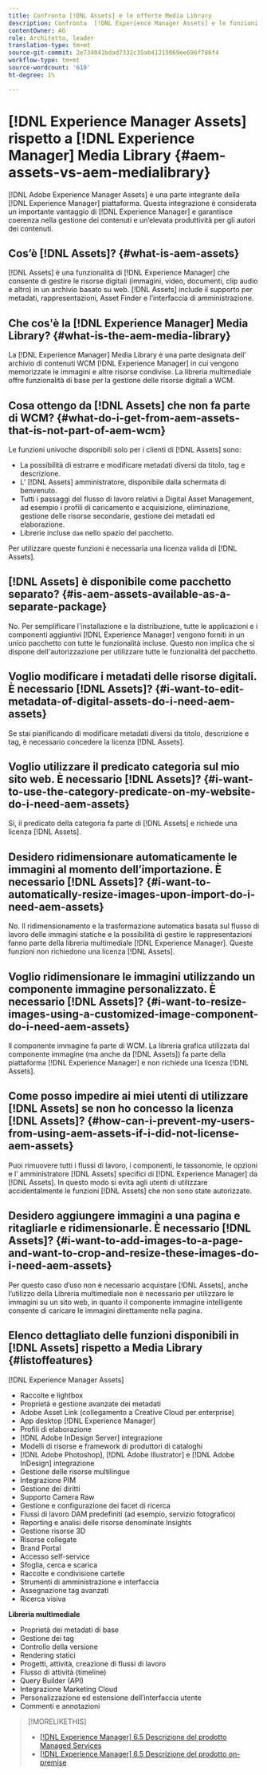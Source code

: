 ```yaml
---
title: Confronta [!DNL Assets] e le offerte Media Library
description: Confronta  [!DNL Experience Manager Assets] e le funzioni di Media Library e conosce le differenze.
contentOwner: AG
role: Architetto, leader
translation-type: tm+mt
source-git-commit: 2e734041bdad7332c35ab41215069ee696f786f4
workflow-type: tm+mt
source-wordcount: '610'
ht-degree: 1%

---
```



# [!DNL Experience Manager Assets] rispetto a  [!DNL Experience Manager] Media Library  {#aem-assets-vs-aem-medialibrary}

[!DNL Adobe Experience Manager Assets] è una parte integrante della  [!DNL Experience Manager] piattaforma. Questa integrazione è considerata un importante vantaggio di [!DNL Experience Manager] e garantisce coerenza nella gestione dei contenuti e un’elevata produttività per gli autori dei contenuti.

## Cos’è [!DNL Assets]? {#what-is-aem-assets}

[!DNL Assets] è una funzionalità di  [!DNL Experience Manager] che consente di gestire le risorse digitali (immagini, video, documenti, clip audio e altro) in un archivio basato su web. [!DNL Assets] include il supporto per metadati, rappresentazioni, Asset Finder e l’interfaccia di amministrazione.

## Che cos&#39;è la [!DNL Experience Manager] Media Library? {#what-is-the-aem-media-library}

La [!DNL Experience Manager] Media Library è una parte designata dell’ archivio di contenuti WCM [!DNL Experience Manager] in cui vengono memorizzate le immagini e altre risorse condivise. La libreria multimediale offre funzionalità di base per la gestione delle risorse digitali a WCM.

## Cosa ottengo da [!DNL Assets] che non fa parte di WCM? {#what-do-i-get-from-aem-assets-that-is-not-part-of-aem-wcm}

Le funzioni univoche disponibili solo per i clienti di [!DNL Assets] sono:

* La possibilità di estrarre e modificare metadati diversi da titolo, tag e descrizione.
* L’ [!DNL Assets] amministratore, disponibile dalla schermata di benvenuto.
* Tutti i passaggi del flusso di lavoro relativi a Digital Asset Management, ad esempio i profili di caricamento e acquisizione, eliminazione, gestione delle risorse secondarie, gestione dei metadati ed elaborazione.
* Librerie incluse `dam` nello spazio del pacchetto.

Per utilizzare queste funzioni è necessaria una licenza valida di [!DNL Assets].

## [!DNL Assets] è disponibile come pacchetto separato? {#is-aem-assets-available-as-a-separate-package}

No. Per semplificare l&#39;installazione e la distribuzione, tutte le applicazioni e i componenti aggiuntivi [!DNL Experience Manager] vengono forniti in un unico pacchetto con tutte le funzionalità incluse. Questo non implica che si dispone dell&#39;autorizzazione per utilizzare tutte le funzionalità del pacchetto.

## Voglio modificare i metadati delle risorse digitali. È necessario [!DNL Assets]? {#i-want-to-edit-metadata-of-digital-assets-do-i-need-aem-assets}

Se stai pianificando di modificare metadati diversi da titolo, descrizione e tag, è necessario concedere la licenza [!DNL Assets].

## Voglio utilizzare il predicato categoria sul mio sito web. È necessario [!DNL Assets]? {#i-want-to-use-the-category-predicate-on-my-website-do-i-need-aem-assets}

Sì, il predicato della categoria fa parte di [!DNL Assets] e richiede una licenza [!DNL Assets].

## Desidero ridimensionare automaticamente le immagini al momento dell’importazione. È necessario [!DNL Assets]? {#i-want-to-automatically-resize-images-upon-import-do-i-need-aem-assets}

No. Il ridimensionamento e la trasformazione automatica basata sul flusso di lavoro delle immagini statiche e la possibilità di gestire le rappresentazioni fanno parte della libreria multimediale [!DNL Experience Manager]. Queste funzioni non richiedono una licenza [!DNL Assets].

## Voglio ridimensionare le immagini utilizzando un componente immagine personalizzato. È necessario [!DNL Assets]? {#i-want-to-resize-images-using-a-customized-image-component-do-i-need-aem-assets}

Il componente immagine fa parte di WCM. La libreria grafica utilizzata dal componente immagine (ma anche da [!DNL Assets]) fa parte della piattaforma [!DNL Experience Manager] e non richiede una licenza [!DNL Assets].

## Come posso impedire ai miei utenti di utilizzare [!DNL Assets] se non ho concesso la licenza [!DNL Assets]? {#how-can-i-prevent-my-users-from-using-aem-assets-if-i-did-not-license-aem-assets}

Puoi rimuovere tutti i flussi di lavoro, i componenti, le tassonomie, le opzioni e l’ amministratore [!DNL Assets] specifici di [!DNL Experience Manager] da [!DNL Assets]. In questo modo si evita agli utenti di utilizzare accidentalmente le funzioni [!DNL Assets] che non sono state autorizzate.

## Desidero aggiungere immagini a una pagina e ritagliarle e ridimensionarle. È necessario [!DNL Assets]? {#i-want-to-add-images-to-a-page-and-want-to-crop-and-resize-these-images-do-i-need-aem-assets}

Per questo caso d’uso non è necessario acquistare [!DNL Assets], anche l’utilizzo della Libreria multimediale non è necessario per utilizzare le immagini su un sito web, in quanto il componente immagine intelligente consente di caricare le immagini direttamente nella pagina.

## Elenco dettagliato delle funzioni disponibili in [!DNL Assets] rispetto a Media Library {#listoffeatures}

[!DNL Experience Manager Assets]

* Raccolte e lightbox
* Proprietà e gestione avanzate dei metadati
* Adobe Asset Link (collegamento a Creative Cloud per enterprise)
* App desktop [!DNL Experience Manager] 
* Profili di elaborazione
* [!DNL Adobe InDesign Server] integrazione
* Modelli di risorse e framework di produttori di cataloghi
* [!DNL Adobe Photoshop],  [!DNL Adobe Illustrator] e  [!DNL Adobe InDesign] integrazione
* Gestione delle risorse multilingue
* Integrazione PIM
* Gestione dei diritti
* Supporto Camera Raw
* Gestione e configurazione dei facet di ricerca
* Flussi di lavoro DAM predefiniti (ad esempio, servizio fotografico)
* Reporting e analisi delle risorse denominate Insights
* Gestione risorse 3D
* Risorse collegate
* Brand Portal
* Accesso self-service
* Sfoglia, cerca e scarica
* Raccolte e condivisione cartelle
* Strumenti di amministrazione e interfaccia
* Assegnazione tag avanzati
* Ricerca visiva

**Libreria multimediale**

* Proprietà dei metadati di base
* Gestione dei tag
* Controllo della versione
* Rendering statici
* Progetti, attività, creazione di flussi di lavoro
* Flusso di attività (timeline)
* Query Builder (API)
* Integrazione Marketing Cloud
* Personalizzazione ed estensione dell’interfaccia utente
* Commenti e annotazioni

>[!MORELIKETHIS]
>
>* [[!DNL Experience Manager] 6.5 Descrizione del prodotto Managed Services](https://helpx.adobe.com/legal/product-descriptions/adobe-experience-manager-managed-services.html)
>* [[!DNL Experience Manager] 6.5 Descrizione del prodotto on-premise](https://helpx.adobe.com/legal/product-descriptions/adobe-experience-manager-on-premise.html)

